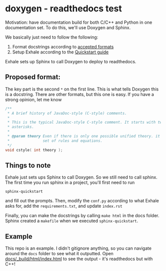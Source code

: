 # doxygen - readthedocs test

Motivation: have documentation build for both C/C++ and Python in one documentation set. To do this, we'll use Doxygen and Sphinx.

We basically just need to follow the following:

1. Format docstrings according to [accepted formats](https://www.doxygen.nl/manual/docblocks.html)
2. Setup Exhale according to the [Quickstart guide](https://exhale.readthedocs.io/en/latest/usage.html#quickstart-guide)

Exhale sets up Sphinx to call Doxygen to deploy to readthedocs.

## Proposed format:

The key part is the second `*` on the first line. This is what tells Doxygen this is a docstring. There are other formats, but this one is easy. If you have a strong opinion, let me know

```c
/**
 * A brief history of JavaDoc-style (C-style) comments.
 *
 * This is the typical JavaDoc-style C-style comment. It starts with two
 * asterisks.
 *
 * @param theory Even if there is only one possible unified theory. it is just a
 *               set of rules and equations.
 */
void cstyle( int theory );
```

## Things to note

Exhale just sets ups Sphinx to call Doxygen. So we still need to call sphinx. The first time you run sphinx in a project, you'll first need to run

```
sphinx-quickstart
```

and fill out the prompts.  Then, modify the `conf.py` according to what Exhale asks for, add the `requirements.txt`, and update `index.rst`

Finally, you can make the docstrings by calling `make html` in the docs folder. Sphinx created a `makefile` when we executed `sphinx-quickstart`.

## Example

This repo is an example. I didn't gitignore anything, so you can navigate around the `docs` folder to see what it outputted. Open [docs/_build/html/index.html](docs/_build/html/index.html) to see the output - it's readthedocs but with C++!
